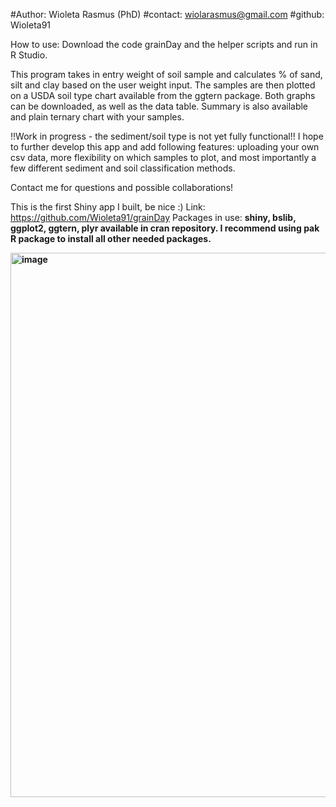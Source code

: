 #Author: Wioleta Rasmus (PhD)
#contact: wiolarasmus@gmail.com
#github: Wioleta91

How to use: Download the code grainDay and the helper scripts and run in R Studio.

This program takes in entry weight of soil sample and calculates % of sand, silt and clay based on the user weight input. The samples are then plotted on a USDA soil type chart available from the ggtern package. Both graphs can be downloaded, as well as the data table. Summary is also available and plain ternary chart with your samples.


!!Work in progress - the sediment/soil type is not yet fully functional!!
I hope to further develop this app and add following features: uploading your own csv data, more flexibility on which samples to plot, and most importantly a few different sediment and soil classification methods.


Contact me for questions and possible collaborations! 

This is the first Shiny app I built, be nice :)
Link: https://github.com/Wioleta91/grainDay
Packages in use: <b>shiny, bslib, ggplot2, ggtern, plyr<b> available in cran repository.
I recommend using <b>pak<b> R package to install all other needed packages. 



<img width="1439" height="871" alt="image" src="https://github.com/user-attachments/assets/d4c3d1ab-8340-4402-aa68-3de183648f2d" />
